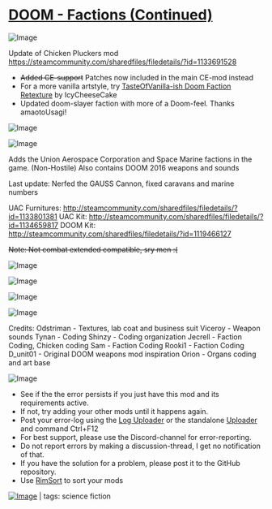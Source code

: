 # [DOOM - Factions (Continued)](https://steamcommunity.com/sharedfiles/filedetails/?id=2048103517)

![Image](https://i.imgur.com/buuPQel.png)

Update of Chicken Pluckers mod
https://steamcommunity.com/sharedfiles/filedetails/?id=1133691528

- ~~Added CE-support~~ Patches now included in the main CE-mod instead
- For a more vanilla artstyle, try [ TasteOfVanilla-ish Doom Faction Retexture](https://steamcommunity.com/sharedfiles/filedetails/?id=2700632371) by IcyCheeseCake
- Updated doom-slayer faction with more of a Doom-feel. Thanks amaotoUsagi!

![Image](https://i.imgur.com/pufA0kM.png)
	
![Image](https://i.imgur.com/Z4GOv8H.png)

Adds the Union Aerospace Corporation and Space Marine factions in the game. (Non-Hostile)
Also contains DOOM 2016 weapons and sounds

Last update: Nerfed the GAUSS Cannon, fixed caravans and marine numbers

UAC Furnitures: http://steamcommunity.com/sharedfiles/filedetails/?id=1133801381
UAC Kit: http://steamcommunity.com/sharedfiles/filedetails/?id=1134659817
DOOM Kit: http://steamcommunity.com/sharedfiles/filedetails/?id=1119466127

~~Note: Not combat extended compatible, sry men :(~~

![Image](https://i.imgur.com/xjfBTXL.gif)

![Image](https://i.imgur.com/Ojz8s6a.gif)

![Image](https://i.imgur.com/tjlDugf.png)

![Image](https://i.imgur.com/bsVyjsI.png)



Credits:
Odstriman - Textures, lab coat and business suit
Viceroy -  Weapon sounds
Tynan - Coding
Shinzy - Coding organization
Jecrell - Faction Coding, Chicken coding
Sam - Faction Coding
Rooki1 - Faction Coding
D_unit01 - Original DOOM weapons mod inspiration
Orion - Organs coding and art base


![Image](https://i.imgur.com/PwoNOj4.png)



-  See if the the error persists if you just have this mod and its requirements active.
-  If not, try adding your other mods until it happens again.
-  Post your error-log using the [Log Uploader](https://steamcommunity.com/sharedfiles/filedetails/?id=2873415404) or the standalone [Uploader](https://steamcommunity.com/sharedfiles/filedetails/?id=2873415404) and command Ctrl+F12
-  For best support, please use the Discord-channel for error-reporting.
-  Do not report errors by making a discussion-thread, I get no notification of that.
-  If you have the solution for a problem, please post it to the GitHub repository.
-  Use [RimSort](https://github.com/RimSort/RimSort/releases/latest) to sort your mods

 

[![Image](https://img.shields.io/github/v/release/emipa606/DoomFactions?label=latest%20version&style=plastic&color=9f1111&labelColor=black)](https://steamcommunity.com/sharedfiles/filedetails/changelog/2048103517) | tags:  science fiction
